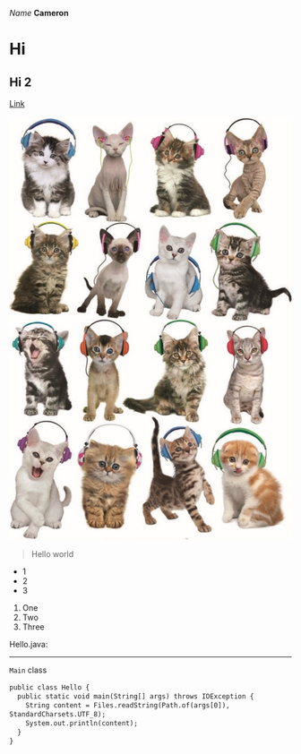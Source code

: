 *Name*
__Cameron__
# Hi
## Hi 2
[Link]([http://a.com](https://ucsd-cse15l-s24.github.io/week1/index.html#lab-report-1---remote-access-and-filesystem-week-1))

![Image](dc1a7b120b1496b6badc84c874d61292.jpg)

> Hello world
* 1
* 2
* 3
1. One
2. Two
3. Three

Hello.java:

---
`Main` class
```
public class Hello {
  public static void main(String[] args) throws IOException {
    String content = Files.readString(Path.of(args[0]), StandardCharsets.UTF_8);    
    System.out.println(content);
  }
}
```
